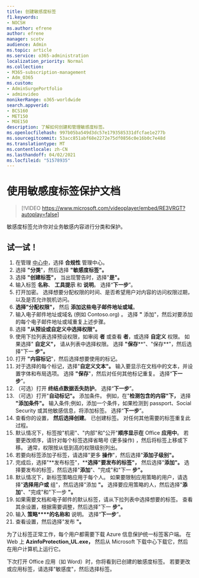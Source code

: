 ```yaml
---
title: 创建敏感度标签
f1.keywords:
- NOCSH
ms.author: efrene
author: efrene
manager: scotv
audience: Admin
ms.topic: article
ms.service: o365-administration
localization_priority: Normal
ms.collection:
- M365-subscription-management
- Adm_O365
ms.custom:
- AdminSurgePortfolio
- adminvideo
monikerRange: o365-worldwide
search.appverid:
- BCS160
- MET150
- MOE150
description: 了解如何创建和管理敏感度标签。
ms.openlocfilehash: 997b05ba549d3dc57e1793585331dfcfae1e277b
ms.sourcegitcommit: 53acc851abf68e2272e75df0856c0e16b0c7e48d
ms.translationtype: MT
ms.contentlocale: zh-CN
ms.lasthandoff: 04/02/2021
ms.locfileid: "51578935"
---
```

# <a name="protect-documents-with-sensitivity-labels"></a>使用敏感度标签保护文档

> [!VIDEO https://www.microsoft.com/videoplayer/embed/RE3VRGT?autoplay=false]

敏感度标签允许你对业务敏感内容进行分类和保护。

## <a name="try-it"></a>试一试！

1. 在管理 [中心中](https://admin.microsoft.com)，选择 **合规性** 管理中心。
1. 选择 **"分类**"，然后选择 **"敏感度标签"。**
1. 选择 **"创建标签"，** 当出现警告时，选择"**是"。**
1. 输入标签 **名称**、 **工具提示** 和 **说明**。 选择“**下一步**”。
1. 打开加密。 选择想要分配权限的时间、是否希望用户对内容的访问权限过期，以及是否允许脱机访问。
1. **选择"分配权限"，** 然后 **添加这些电子邮件地址或域**。
1. 输入电子邮件地址或域名 (例如 Contoso.org) 。  选择 **"** 添加"，然后对要添加的每个电子邮件地址或域重复上述步骤。
1. 选择 **"从预设或自定义中选择权限"。**
1. 使用下拉列表选择预设权限，如审阅 **者** 或查看 **者**，或选择 **自定义** 权限。 如果选择" **自定义"，** 请从列表中选择权限。 选择 **"保存****"、"保存**"，然后选择"下一 **步"。**
1. 打开 **"内容标记**"，然后选择想要使用的标记。
1. 对于选择的每个标记，选择"**自定义文本"。** 输入要显示在文档中的文本，并设置字体和布局选项。 选择 **"保存**"，然后对任何其他标记重复。 选择“**下一步**”。
1. （可选）打开 **终结点数据丢失防护**。 选择“**下一步**”。
1. （可选）打开"**自动标记"。** 添加条件。 例如，在"**检测包含的内容"下，** 选择 **"添加条件"。** 输入条件;例如，添加一个条件，如果检测到 passport、Social Security 或其他敏感信息，将添加标签。 选择“**下一步**”。
1. 查看你的设置， **然后选择创建**。 已创建标签。 对任何其他需要的标签重复此过程。
1. 默认情况下，标签按"机密"、"内部"和"公开"**顺序显示在** Office **应用中**。 若要更改顺序，请针对每个标签选择省略号 (更多操作) ，然后将标签上移或下移。 通常，权限按从低到高的权限级别列出。
1. 若要向标签添加子标签，请选择"更多 **操作**"，然后选择"**添加子级别"。**
1. 完成后，选择"**发布标签"，****选择"要发布的标签"，** 然后选择"**添加"。** 选择要发布的标签，然后选择"**添加**"、"完成"和"下一 **步"。**
1. 默认情况下，新标签策略应用于每个人。 如果要限制应用策略的用户，请选择"**选择用户或** 组"，然后选择"添加 **"。** 选择要应用策略的人，然后选择"**添加**"、"完成"和"下一步 **"。**
1. 如果需要文档和电子邮件的默认标签，请从下拉列表中选择想要的标签。 查看其余设置，根据需要调整，然后选择"下一 **步"。**
1. 输入 **策略****的名称和** 说明。 选择“**下一步**”。
1. 查看设置，然后选择"发布 **"。**

为了让标签正常工作，每个用户都需要下载 Azure 信息保护统一标签客户端。 在 Web 上 **AzinfoProtection_UL.exe，** 然后从 Microsoft 下载中心下载它，然后在用户计算机上运行它。

下次打开 Office 应用（如 Word）时，你将看到已创建的敏感度标签。 若要更改或应用标签，请选择"敏感度"，然后选择标签。

